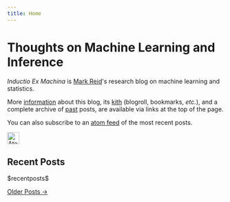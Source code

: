 ```yaml
---
title: Home
---
```


Thoughts on Machine Learning and Inference
==========================================

_Inductio Ex Machina_ is [Mark Reid](/)'s research blog on machine 
learning and statistics. 

More [information](info.html) about this blog, its [kith](kith.html) (blogroll, 
bookmarks, _etc._), and a complete archive of [past](past.html) posts, are 
available via links at the top of the page.

You can also subscribe to an [atom feed][] of the most recent posts.

[atom feed]: /blog/atom.xml

<a href="/blog/atom.xml"><img src="/pics/rss.png" alt="Atom Feed" style="height: 2em; margin-right:2.5em;" class="right"/></a>

Recent Posts
------------

\$recentposts\$

[Older Posts &rarr;](past.html)

